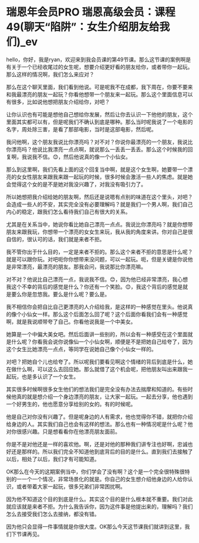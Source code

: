 # 瑞恩年会员PRO 瑞恩高级会员：课程49(聊天“陷阱”：女生介绍朋友给我们)_ev

hello，你好，我是ryan，欢迎来到我会员课的第49节课。那么这节课的案例啊是有关于一个已经收尾过的女生呢，想要介绍更好看的朋友给你，或者带你一起玩。那么这样的情况啊，我们怎么来应对？

那么在这个聊天里面，我们看到他说。可是呢我不在成都，我下周在，你要不要来和我最漂亮的朋友一起玩？你看他想带一个朋友来一起玩。那么这个里面信息可以有很多，比如说他想把朋友介绍给你，对吧？

让你认识也有可能是想他自己想给你发展，然后让你去认识一下他他的朋友，这个里面其实都可以有，但是呢我们不确认到底是哪种。那么当时呢我说了一个电影的名字，周处除三害，是看了那部电影，当时是这部电影，然后呢。

我问他啊，这个朋友我说比你漂亮吗？对不对？你说你最漂亮的一个朋友，我说比你漂亮吗？他说比我漂亮一点点啊，就说那么一丢丢一丢丢。那么这个时候我的回复啊，我说我不信。😊，然后他说真的像一个小仙女。

那么到这里啊，我们先看上面的这个回复当中啊，就是这个女生啊，她要带一个漂亮的女女性朋友来跟我来跟一起玩的时候，很多时候会激活一些人的焦虑。就是她会觉得这个女的是不是她对我没兴趣了，对我没有吸引力了。

所以她想把我介绍给她的朋友啊，然后还是说嗯有点别的味道在这个里头，对吧？会造成一些人的不安，其实完全没有必要理解吗？就是我们一个男人啊，我们自己内心的稳定，跟我们怎么看待我们自己有很大的关系。

尤其是在关系当中，她说你看比她自己漂亮一点点。我说比你漂亮吗？就是你想带朋友来跟我玩，你想带一个漂亮的女女生来玩，我从我的角度来讲。你对自己是很自信的，很认可的话，我们就是来者不拒。

我不管你出于什么目的，一定是来者不拒的。那么这个来者不拒的意思是什么呢？就是可以跟你玩。对吧呃你你想带来没问题，可以一起玩。呃，但是关键是你说他是非常漂亮，最漂亮的朋友。那我会问，我说那比你漂亮嘛。

对不对？他说比自己漂亮一点，我说我不信。😊，因为他已经非常漂亮，我心想我这个不幸的背后的感觉是什么？你还有一个笑脸。😊，我这个背后的感觉是就是要么你是忽悠我。要么是什么呢？要么是。

我不相信你会把自比自己更漂亮的人介绍给我，是这样的一种感觉在里头。他说真的像个小仙女一样。那么这个后面怎么回了呢？这个后面你看我们会有一种感觉啊，就是我说顺带夸了自己。你看他说我是一个中美女。

她算是一个中偏大美女吧。然后后面讲一些别的，所以会有一种感受在这个里面就是什么呢？你看我会说你说像仙一个小仙女啊，顺便是不是把她自己给夸了，因为这个女生比她漂亮一点点，等同学在说她自己像个小仙女一样的。

对吧？把她自个儿也给夸了。所以呢我们要看见啊这个情绪的背后到底是什么，她在做什么啊，可以这么去回应她。那么就借了这个机会呢，把他朋友叫出来跟我一起玩，也是多认识了一个女生。

其实很多时候啊很多女生他们的想法我们是完全没有办法去揣摩和知道的。有些时候他真的就是想介绍一个身边漂亮的朋友，让大家一起玩。一起去分享，他也遇到一个好男生的，他也愿意分享给别的女的。有的时候呢。

他是自己对你没有兴趣了。但是呢身边的人有需求，他也觉得你不错，就把你介绍给身边的人。其实我们自己也会有这样的想法。那么也有一种情况呢是什么呢？他对你很感兴趣。只是想看看你在他漂亮朋友面前。

你是不是对他还是一样的喜欢他。啊，还是对他的那种我们讲专注也好啊，忠诚也好还是那样的。所以我们完全不知道他到底背后的目的是什么。直到我们去接触了以后，相处了以后，我们才有可能知道。

OK那么在今天的这期案例当中，你们学会了没有啊？这个是一个完全很特殊很特别的一一个一个情况，非常场景化的就是。你自己的女生想介绍他身边的人给你认识，或者带着大家一起玩，很多兄弟们非常困扰啊。

因为他不知道这个目的到底是什么。其实这个目的是什么根本就不重要。我们对此就应该就是来者不拒。为什么我告诉你，因为这件事是他提出来的，理解吗？我们怎么去接受我们怎么去接纳，都没有错。

因为他只会显得一件事情就是你很大度。OK那么今天这节课我们就讲到这里，我们下节课再见。